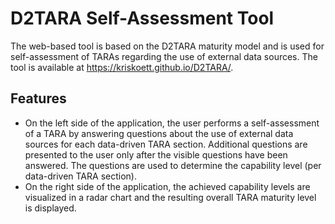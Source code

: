 # D2TARA Self-Assessment Tool

The web-based tool is based on the D2TARA maturity model and is used for self-assessment of TARAs regarding the use of external data sources. 
The tool is available at https://kriskoett.github.io/D2TARA/.

## Features
- On the left side of the application, the user performs a self-assessment of a TARA by answering questions about the use of external data sources for each data-driven TARA section. Additional questions are presented to the user only after the visible questions have been answered. The questions are used to determine the capability level (per data-driven TARA section).
- On the right side of the application, the achieved capability levels are visualized in a radar chart and the resulting overall TARA maturity level is displayed.